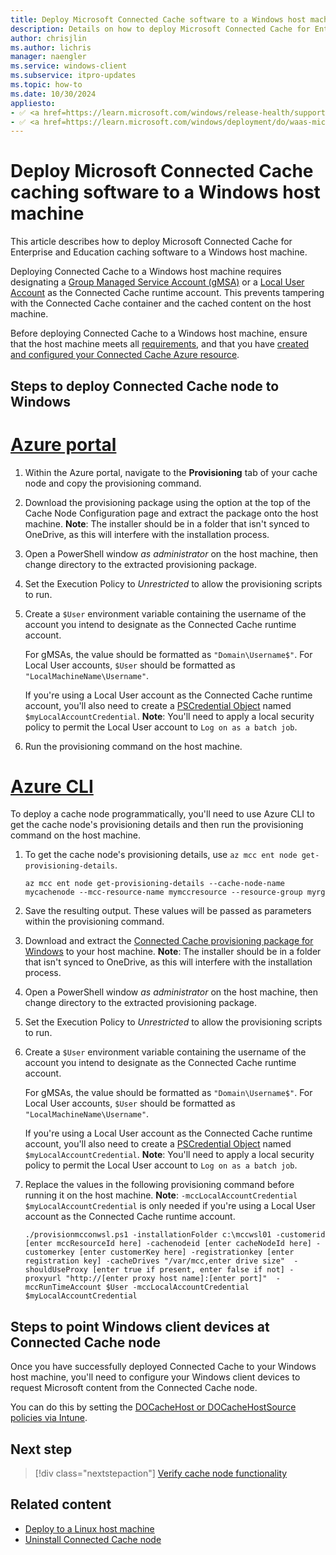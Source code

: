 ```yaml
---
title: Deploy Microsoft Connected Cache software to a Windows host machine
description: Details on how to deploy Microsoft Connected Cache for Enterprise and Education cache software to a Windows host machine.
author: chrisjlin
ms.author: lichris
manager: naengler
ms.service: windows-client
ms.subservice: itpro-updates
ms.topic: how-to
ms.date: 10/30/2024
appliesto: 
- ✅ <a href=https://learn.microsoft.com/windows/release-health/supported-versions-windows-client target=_blank>Windows 11</a>
- ✅ <a href=https://learn.microsoft.com/windows/deployment/do/waas-microsoft-connected-cache target=_blank>Microsoft Connected Cache for Enterprise and Education</a>	
---
```


# Deploy Microsoft Connected Cache caching software to a Windows host machine

This article describes how to deploy Microsoft Connected Cache for Enterprise and Education caching software to a Windows host machine.

Deploying Connected Cache to a Windows host machine requires designating a [Group Managed Service Account (gMSA)](/windows-server/security/group-managed-service-accounts/getting-started-with-group-managed-service-accounts) or a [Local User Account](https://support.microsoft.com/windows/create-a-local-user-or-administrator-account-in-windows-20de74e0-ac7f-3502-a866-32915af2a34d) as the Connected Cache runtime account. This prevents tampering with the Connected Cache container and the cached content on the host machine.

Before deploying Connected Cache to a Windows host machine, ensure that the host machine meets all [requirements](mcc-ent-prerequisites.md), and that you have [created and configured your Connected Cache Azure resource](mcc-ent-create-resource-and-cache.md).

## Steps to deploy Connected Cache node to Windows

# [Azure portal](#tab/portal)

1. Within the Azure portal, navigate to the **Provisioning** tab of your cache node and copy the provisioning command.
1. Download the provisioning package using the option at the top of the Cache Node Configuration page and extract the package onto the host machine. **Note**: The installer should be in a folder that isn't synced to OneDrive, as this will interfere with the installation process.
1. Open a PowerShell window *as administrator* on the host machine, then change directory to the extracted provisioning package.
1. Set the Execution Policy to *Unrestricted* to allow the provisioning scripts to run.
1. Create a `$User` environment variable containing the username of the account you intend to designate as the Connected Cache runtime account. 

    For gMSAs, the value should be formatted as `"Domain\Username$"`. For Local User accounts, `$User` should be formatted as `"LocalMachineName\Username"`.

   If you're using a Local User account as the Connected Cache runtime account, you'll also need to create a [PSCredential Object](/dotnet/api/system.management.automation.pscredential) named `$myLocalAccountCredential`. **Note**: You'll need to apply a local security policy to permit the Local User account to `Log on as a batch job`.

1. Run the provisioning command on the host machine.

# [Azure CLI](#tab/cli)

To deploy a cache node programmatically, you'll need to use Azure CLI to get the cache node's provisioning details and then run the provisioning command on the host machine.

1. To get the cache node's provisioning details, use `az mcc ent node get-provisioning-details`.

   ```azurecli-interactive
   az mcc ent node get-provisioning-details --cache-node-name mycachenode --mcc-resource-name mymccresource --resource-group myrg
   ```

1. Save the resulting output. These values will be passed as parameters within the provisioning command.
1. Download and extract the [Connected Cache provisioning package for Windows](https://aka.ms/MCC-Ent-InstallScript-WSL) to your host machine. **Note**: The installer should be in a folder that isn't synced to OneDrive, as this will interfere with the installation process.
1. Open a PowerShell window *as administrator* on the host machine, then change directory to the extracted provisioning package.
1. Set the Execution Policy to *Unrestricted* to allow the provisioning scripts to run.
1. Create a `$User` environment variable containing the username of the account you intend to designate as the Connected Cache runtime account. 

    For gMSAs, the value should be formatted as `"Domain\Username$"`. For Local User accounts, `$User` should be formatted as `"LocalMachineName\Username"`.

   If you're using a Local User account as the Connected Cache runtime account, you'll also need to create a [PSCredential Object](/dotnet/api/system.management.automation.pscredential) named `$myLocalAccountCredential`. **Note**: You'll need to apply a local security policy to permit the Local User account to `Log on as a batch job`.

1. Replace the values in the following provisioning command before running it on the host machine. **Note**:  `-mccLocalAccountCredential $myLocalAccountCredential` is only needed if you're using a Local User account as the Connected Cache runtime account.

   ```powershell-interactive
   ./provisionmcconwsl.ps1 -installationFolder c:\mccwsl01 -customerid [enter mccResourceId here] -cachenodeid [enter cacheNodeId here] -customerkey [enter customerKey here] -registrationkey [enter registration key] -cacheDrives "/var/mcc,enter drive size"  -shouldUseProxy [enter true if present, enter false if not] -proxyurl "http://[enter proxy host name]:[enter port]"  -mccRunTimeAccount $User -mccLocalAccountCredential $myLocalAccountCredential
   ```

## Steps to point Windows client devices at Connected Cache node

Once you have successfully deployed Connected Cache to your Windows host machine, you'll need to configure your Windows client devices to request Microsoft content from the Connected Cache node.

You can do this by setting the [DOCacheHost or DOCacheHostSource policies via Intune](./waas-delivery-optimization-reference.md#cache-server-hostname).

## Next step

> [!div class="nextstepaction"]
> [Verify cache node functionality](mcc-ent-verify-cache-node.md)

## Related content

- [Deploy to a Linux host machine](mcc-ent-deploy-to-linux.md)
- [Uninstall Connected Cache node](mcc-ent-uninstall-cache-node.md)
